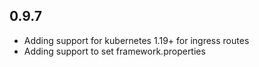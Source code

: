 ## 0.9.7

- Adding support for kubernetes 1.19+ for ingress routes
- Adding support to set framework.properties
